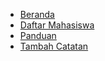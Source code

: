 * [Beranda](/)
* [Daftar Mahasiswa](mahasiswa.md)
* [Panduan](panduan.md)
* [Tambah Catatan](tambah.md)

